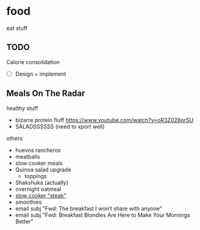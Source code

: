 # food

eat stuff

## TODO

Calorie consolidation
- [ ] Design + implement

## Meals On The Radar

healthy stuff
- bizarre protein fluff https://www.youtube.com/watch?v=oR3Z028prSU
- SALADSSSSSS (need to xport well)

others
- huevos rancheros
- meatballs
- slow cooker meals
- Quinoa salad upgrade
    - toppings
- Shakshuka (actually)
- overnight oatmeal
- [slow cooker "steak"](https://www.allrecipes.com/recipe/73124/slow-cooker-salisbury-steak/)
- smoothies
- email subj "Fwd: The breakfast I won’t share with anyone"
- email subj "Fwd: Breakfast Blondies Are Here to Make Your Mornings Better"
